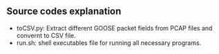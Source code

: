 ## Source codes explanation 
* toCSV.py: Extract different GOOSE packet fields from PCAP files and convernt to CSV file.
* run.sh: shell executables file for running all necessary programs.